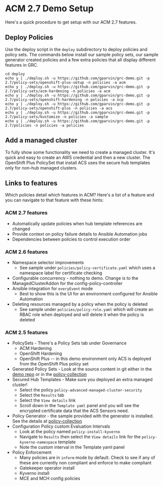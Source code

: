 # ACM 2.7 Demo Setup

Here's a quick procedure to get setup with our ACM 2.7 features.

## Deploy Policies

Use the deploy script in the `deploy` subdirectory to deploy policies and policy sets.  The commands below
install our sample policy sets, our sample generator created policies and a few extra policies that all
display different features in GRC.

```
cd deploy
echo y | ./deploy.sh -u https://github.com/gparvin/grc-demo.git -p 2.7/policy-sets/openshift-plus-setup -n policies -a acm
echo y | ./deploy.sh -u https://github.com/gparvin/grc-demo.git -p 2.7/policy-sets/acm-hardening -n policies -a acm
echo y | ./deploy.sh -u https://github.com/gparvin/grc-demo.git -p 2.7/policy-sets/openshift-hardening -n policies -a ocp
echo y | ./deploy.sh -u https://github.com/gparvin/grc-demo.git -p 2.7/policy-sets/openshift-plus -n policies -a acs
echo y | ./deploy.sh -u https://github.com/gparvin/grc-demo.git -p 2.7/policy-sets/kustomize -n policies -a sample
echo y | ./deploy.sh -u https://github.com/gparvin/grc-demo.git -p 2.7/policies -n policies -a policies
```

## Add a managed cluster

To fully show some functionality we need to create a managed cluster.  It's quick and easy to create an AWS credential
and then a new cluster.  The OpenShift Plus PolicySet that install ACS uses the secure hub templates only for 
non-hub managed clusters.

## Links to features

Which policies detail which features in ACM?  Here's a list of a feature and you can navigate to that feature with 
these hints:

### ACM 2.7 features

- Automatically update policies when hub template references are changed
- Provide context on policy failure details to Ansible Automation jobs
- Dependencies between policies to control execution order

### ACM 2.6 features

- Namespace selector improvements
  - See sample under `policies/policy-certificate.yaml` which uses a namespace label for certificate checking
- Configurable concurrency - nothing to demo. Change is to the ManagedClusterAddon for the config-policy-controller
- Ansible integration for `everyEvent` mode
  - Best to show this is the UI for an environment configured for Ansible Automation
- Deleting resources managed by a policy when the policy is deleted
  - See sample under `policies/policy-role.yaml` which will create an RBAC role when deployed and will delete it when the policy is deleted

### ACM 2.5 features

- PolicySets - There's a Policy Sets tab under Governance
  - ACM Hardening
  - OpenShift Hardening
  - OpenShift Plus -- in this demo environment only ACS is deployed from the OpenShift Plus policy set
- Generated Policy Sets - Look at the source content in git either in the [demo repo](https://github.com/gparvin/grc-demo/tree/main/2.5/policy-sets) 
  or in the [policy-collection](https://github.com/stolostron/policy-collection/tree/main/policygenerator/policy-sets)
- Secured Hub Templates - Make sure you deployed an extra managed cluster!  
  - Select the policy `policy-advanced-managed-cluster-security`
  - Select the `Results` tab
  - Select the `View details` link
  - Scroll down in the `Template yaml` panel and you will see the encrypted certificate data that the ACS Sensors need.
- Policy Generator - the sample provided with the generator is installed.  See the details at [policy-collection](https://github.com/stolostron/policy-collection/tree/main/policygenerator/kustomize)
- Configuration Policy custom Evaluation Intervals
  - Look at the policy named `policy-install-kyverno`
  - Navigate to `Results` then select the `View details` link for the `policy-kyverno-namespace` template
  - Note the custom interval in the Template yaml panel
- Policy Enforcement 
  - Many policies are in `inform` mode by default. Check to see if any of these are currently non compliant and enforce to make compliant
  - Gatekeeper operator install
  - Kyverno install
  - MCE and MCH config policies

